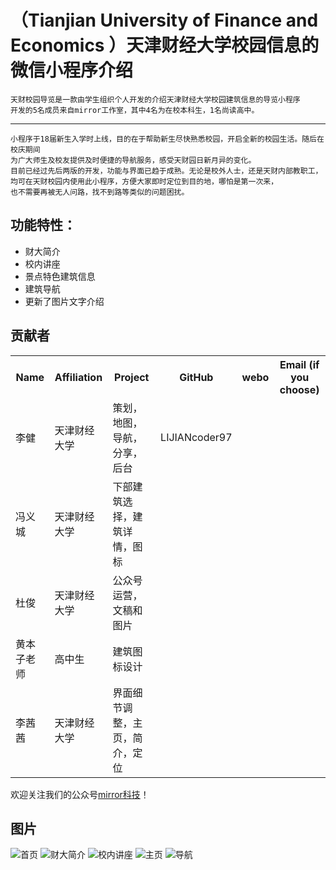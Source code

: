 # （Tianjian University of Finance and Economics ）天津财经大学校园信息的微信小程序介绍


    天财校园导览是一款由学生组织个人开发的介绍天津财经大学校园建筑信息的导览小程序
    开发的5名成员来自mirror工作室，其中4名为在校本科生，1名尚读高中。

----
    小程序于18届新生入学时上线，目的在于帮助新生尽快熟悉校园，开启全新的校园生活。随后在校庆期间
    为广大师生及校友提供及时便捷的导航服务，感受天财园日新月异的变化。
    目前已经过先后两版的开发，功能与界面已趋于成熟。无论是校外人士，还是天财内部教职工，
    均可在天财校园内使用此小程序，方便大家即时定位到目的地，哪怕是第一次来，
    也不需要再被无人问路，找不到路等类似的问题困扰。
## 功能特性：
* 财大简介
* 校内讲座
* 景点特色建筑信息
* 建筑导航
* 更新了图片文字介绍

贡献者
------------

<table>
  <tr>
    <th>Name</th>
    <th>Affiliation</th>
    <th>Project</th>
    <th>GitHub</th>
    <th>webo</th>
    <th>Email (if you choose)</th>
  </tr>
  <tr>
    <td>李健</td>
    <td>天津财经大学</td>
    <td>策划，地图，导航，分享，后台</td>
    <td>LIJIANcoder97</td>
    <td></td>
    <td></td>
  </tr>
  <tr>
    <td>冯义城</td>
    <td>天津财经大学</td>
    <td>下部建筑选择，建筑详情，图标</td>
    <td></td>
    <td></td>
    <td></td>
  </tr>
  <tr>
    <td>杜俊</td>
    <td>天津财经大学</td>
    <td>公众号运营，文稿和图片</td>
    <td></td>
    <td></td>
    <td></td>
  </tr>
  <tr>
    <td>黄本子老师</td>
    <td>高中生</td>
    <td>建筑图标设计</td>
    <td></td>
    <td></td>
    <td></td>
  </tr>
  <tr>
    <td>李茜茜</td>
    <td>天津财经大学</td>
    <td>界面细节调整，主页，简介，定位</td>
    <td></td>
    <td></td>
    <td></td>
  </tr>
 
</table>

欢迎关注我们的公众号[mirror科技](https://mp.weixin.qq.com/s?__biz=MzUzNjg5MjA2Mg==&mid=2247483744&idx=1&sn=7a9f4e19508cc4f7138d6f7ee9820597&chksm=faee0691cd998f8709684eae51e6650ff367804b6a7ba2ceee61d550d160e5e6de7295f9f04c&mpshare=1&scene=1&srcid=&key=d931cc828dee4ddbb744acbf6fef8304c077f27ae2c60d110228b31855a1a83c862d4676a28b85acebe9b797d7fd2aea87220d34bc3774918aec60d0f1d691ed79762faf0f8df59de7e1e618c8e8d709&ascene=1&uin=MTk1NzE5MDEyMw%3D%3D&devicetype=Windows+10&version=62060739&lang=zh_CN&pass_ticket=JPfi8Z8T9RAuX7T8ecmXuAGphyqGjVKY6yHd%2FG%2FOz1P%2Fm%2BOvCB4SMe18jY37Z9%2BS)！
## 图片
![首页](https://github.com/LIJIANcoder97/Tianjian-University-of-Finance-and-Economics-MAP/blob/master/image/first.jpg)
![财大简介](https://github.com/LIJIANcoder97/Tianjian-University-of-Finance-and-Economics-MAP/blob/master/image/jianjie.jpg)
![校内讲座](https://github.com/LIJIANcoder97/Tianjian-University-of-Finance-and-Economics-MAP/blob/master/image/1.jpg)
![主页](https://github.com/LIJIANcoder97/Tianjian-University-of-Finance-and-Economics-MAP/blob/master/image/zhuye.jpg)
![导航](https://github.com/LIJIANcoder97/Tianjian-University-of-Finance-and-Economics-MAP/blob/master/image/daohang.jpg)

